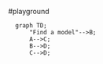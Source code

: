 #playground
```mermaid
  graph TD;
      "Find a model"-->B;
      A-->C;
      B-->D;
      C-->D;
```
